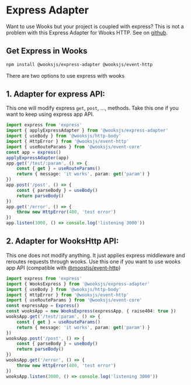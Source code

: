 # Express Adapter

Want to use Wooks but your project is coupled with express?
This is not a problem with this Express Adapter for Wooks HTTP.
See on [github](https://github.com/wooksjs/express-adapter/).

## Get Express in Wooks

``` bash
npm install @wooksjs/express-adapter @wooksjs/event-http
```

There are two options to use express with wooks

## 1. Adapter for express API:
This one will modify express `get`, `post`, ..., methods. Take this one if you want to keep using express app API.
```ts
import express from 'express'
import { applyExpressAdapter } from '@wooksjs/express-adapter'
import { useBody } from '@wooksjs/http-body'
import { HttpError } from '@wooksjs/event-http'
import { useRouteParams } from '@wooksjs/event-core'
const app = express()
applyExpressAdapter(app)
app.get('/test/:param', () => {
    const { get } = useRouteParams()
    return { message: 'it works', param: get('param') }
})
app.post('/post', () => {
    const { parseBody } = useBody()
    return parseBody()
})
app.get('/error', () => {
    throw new HttpError(400, 'test error')
})
app.listen(3000, () => console.log('listening 3000'))
```

## 2. Adapter for WooksHttp API:
This one does not modify anything. It just applies express middleware and reroutes requests through wooks. Use this one if you want to use wooks app API (compatible with [@moostjs/event-http](https://www.npmjs.com/package/@moostjs/event-http))

```ts
import express from 'express'
import { WooksExpress } from '@wooksjs/express-adapter'
import { useBody } from '@wooksjs/http-body'
import { HttpError } from '@wooksjs/event-http'
import { useRouteParams } from '@wooksjs/event-core'
const expressApp = Express()
const wooksApp = new WooksExpress(expressApp, { raise404: true })
wooksApp.get('/test/:param', () => {
    const { get } = useRouteParams()
    return { message: 'it works', param: get('param') }
})
wooksApp.post('/post', () => {
    const { parseBody } = useBody()
    return parseBody()
})
wooksApp.get('/error', () => {
    throw new HttpError(400, 'test error')
})
wooksApp.listen(3000, () => console.log('listening 3000'))
```